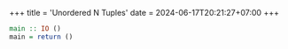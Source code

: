 +++
title = 'Unordered N Tuples'
date = 2024-06-17T20:21:27+07:00
+++

```haskell
main :: IO ()
main = return ()
```

